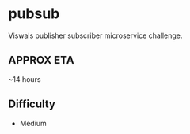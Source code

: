 # pubsub
Viswals publisher subscriber microservice challenge.

## APPROX ETA  
~14 hours 

## Difficulty 

- Medium 
